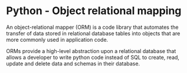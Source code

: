 # Python - Object relational mapping

An object-relational mapper (ORM) is a code library that automates the transfer of data stored in relational database tables into objects that are more commonly used in application code.

ORMs provide a high-level abstraction upon a relational database that allows a developer to write python code instead of SQL to create, read, update and delete data and schemas in their database.
